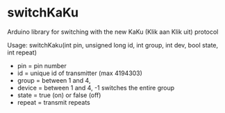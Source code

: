 # switchKaKu
Arduino library for switching with the new KaKu (Klik aan Klik uit) protocol

Usage: switchKaku(int pin, unsigned long id, int group, int dev, bool state, int repeat)
- pin = pin number
- id = unique id of transmitter (max 4194303)
- group = between 1 and 4, 
- device = between 1 and 4, -1 switches the entire group
- state = true (on) or false (off)
- repeat = transmit repeats

